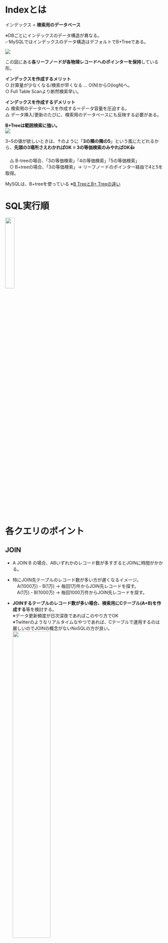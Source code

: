# Indexとは

インデックス = **検索用のデータベース**
 
※DBごとにインデックスのデータ構造が異なる。<br>
✅MySQLではインデックスのデータ構造はデフォルトでB+Treeである。
 
![](https://storage.googleapis.com/zenn-user-upload/fb131b1dba47-20221116.png)

この図にある**各リーフノードが各物理レコードへのポインターを保持**している形。

**インデックスを作成するメリット**<br>
○ 計算量が少なくなる/検索が早くなる ... O(N)からO(logN)へ。<br>
○ Full Table Scanより断然検索早い。<br>

**インデックスを作成するデメリット**<br>
△  検索用のデータベースを作成する＝データ容量を圧迫する。<br>
△ データ挿入/更新のたびに、検索用のデータベースにも反映する必要がある。<br>

**B+Treeは範囲検索に強い。**<br>
![](https://storage.googleapis.com/zenn-user-upload/fb131b1dba47-20221116.png)

3~5の値が欲しいときは、↑のように「**3の隣の隣の5**」という風にたどれるから、**先頭の3場所さえわかればOK = 3の等価検索のみやればOK👍**<br>
<br>
　△ B-treeの場合、「3の等価検索」「4の等価検索」「5の等価検索」<br>
　○ B+treeの場合、「3の等価検索」→ リーフノードのポインター経由で4と5を取得。<br>

MySQLは、B+treeを使っている ※[B TreeとB+ Treeの違い](https://christina04.hatenablog.com/entry/2017/05/17/190000)

# SQL実行順
<img src="https://github.com/daisuketakakuwa/learning-stack/assets/66095465/b95d64aa-193e-43f6-84b1-3f24c7965e1b" width="24%" />

# 各クエリのポイント
## JOIN
- A JOIN B の場合、ABいずれかのレコード数が多すぎるとJOINに時間がかかる。
- 特にJOIN先テーブルのレコード数が多い方が遅くなるイメージ。<br>
　A(1000万) - B(1万) -> 毎回1万件からJOIN先レコードを探す。<br>
　A(1万) - B(1000万) -> 毎回1000万件からJOIN先レコードを探す。

- **JOINするテーブルのレコード数が多い場合、検索用にCテーブル(A+B)を作成する**等を検討する。<br>
  ※データ更新頻度が日次深夜であればこのやり方でOK<br>
  ※Twitterのようなリアルタイムなやつであれば、Cテーブルで運用するのは厳しいのでJOINの概念がないNoSQLの方が良い。<br>
  <img src="https://github.com/daisuketakakuwa/learning-stack/assets/66095465/ec9a9dd7-4f32-4569-95f9-31db5d91ce10" width="50%" />

- JOIN時のINDEX利用 -> 結合キーとしてBテーブルのPKを利用する場合 PKのINDEXが利用されている。

<br>

## WHERE
- AND検索は、条件A(1000万→1万) 条件B(1万→100) のように **前の絞込結果を絞り込む**形。<br>
  最初の絞込でINDEXを利用してパフォーマンスをあげる...という形をとれるので**AND検索とINDEXの相性がよい。**<br>
    <img src="https://github.com/daisuketakakuwa/learning-stack/assets/66095465/284cf94a-2dff-4a4c-bccd-0105d950dfb1" width="50%" />

- OR検索は、条件A(1000万→20万) 条件B(1000万→10万) のように **各条件の絞込結果が独立している**形なので、
  **OR検索は通常テーブルフルスキャンの形をとる**。そのため**OR検索とINDEXの相性はよくはない。**<br>
    <img src="https://github.com/daisuketakakuwa/learning-stack/assets/66095465/4aa66a04-0c93-4f6f-a598-97d8b0b05325" width="50%" />
- MySQLの[インデックスマージ](https://dev.mysql.com/doc/refman/8.0/ja/index-merge-optimization.html)では、条件A OR 条件B で両方にIndexがある場合にフルスキャンではなくIndexを利用する形で最適化してくれることもある。
- 各条件を個別で検索＆UNION DISTINCTを使うことで、各条件に対してINDEXを適用できるようにするテクニックも１つの手段。<br>
    ※全項目に対してINDEXを作成するのは現実的ではないので、局所的に利用できるテクニックであろう。<br>
    <img src="https://github.com/daisuketakakuwa/learning-stack/assets/66095465/4a407e61-f63a-4f03-a772-035c46365836" width="50%" />

### Index のCardinalityについて
- Cardinalityは**高い方がいい**.
- Cardinalityが高いというのは「値のバリデーションが多い」もの。IDや日時系は代表例。
- Cardinalityが低いものはINDEXを作っても効果があまりないので、高いものだけ作成する。

## GROUP BY / HAVING
1. GROUP BY使う -> SUM()で集計したい項目をSELECTで出す。
2. SUM()の結果で絞込みたい -> HAVINGを使う。
3. SUM()以外の要素でも絞込みたい -> WHEREを使う。
<img src="https://github.com/daisuketakakuwa/learning-stack/assets/66095465/e8f8a6a9-436a-40d3-9f2c-bc2e6e8ddd89" width="70%" />

## ORDER BY
- ソートの動きとして主に２つある。<br>
  ① メモリ上でソート処理が完結する。<br>
  ② メモリ上でソートした結果を、一時的にメモリ外のファイルへ書き出す【**filesort**】<br>

- ソート対象が多くソート結果がsort buffer(ソート用に確保されたメモリ領域)を超えるデータ量になる場合、②の動きになる。<br>
  ①と比較すると②はディスクI/Oが発生するため遅延が発生する可能性がある。

- INDEX利用有無 -> TBD

参考<br>
- [MySQL 8.0 リファレンスマニュアル｜ORDER BYの最適化](https://dev.mysql.com/doc/refman/8.0/ja/order-by-optimization.html)
- [なぜ mysql の using temporary; using filesort が遅いのか](http://t100life.blog121.fc2.com/blog-entry-204.html)
- [MySQLのfilesortは何ソートで行われているのか](https://blog.shibayu36.org/entry/2017/04/12/193000)
